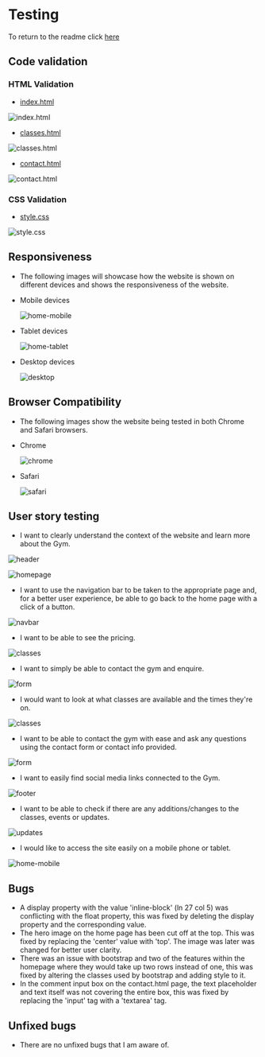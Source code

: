 # Testing

To return to the readme click [here](README.md)

## Code validation

### HTML Validation

- [index.html](https://validator.w3.org/nu/?doc=https://joshfreeman00.github.io/GymFit/index.html)

![index.html](docs/testing/index-validation.png)

- [classes.html](https://validator.w3.org/nu/?doc=https://joshfreeman00.github.io/GymFit/classes.html)

![classes.html](docs/testing/classes-validation.png)

- [contact.html](https://validator.w3.org/nu/?doc=https://joshfreeman00.github.io/GymFit/contact.html)

![contact.html](docs/testing/contact-validation.png)

### CSS Validation

- [style.css](https://jigsaw.w3.org/css-validator/validator?uri=https%3A%2F%2Fjoshfreeman00.github.io%2FGymFit)

![style.css](docs/testing/css-validation.png)

## Responsiveness

* The following images will showcase how the website is shown on different devices and shows the responsiveness of the website.

- Mobile devices

    ![home-mobile](docs/testing/mobile-chrome.png)

- Tablet devices

    ![home-tablet](docs/testing/tablet-chrome.png)

- Desktop devices

    ![desktop](docs/testing/desktop-chrome.png)

## Browser Compatibility

* The following images show the website being tested in both Chrome and Safari browsers.

- Chrome

    ![chrome](docs/testing/desktop-chrome.png)

- Safari

    ![safari](docs/testing/desktop-safari.png)

## User story testing

* I want to clearly understand the context of the website and learn more about the Gym.

![header](docs/testing/header.png)

![homepage](docs/testing/homepage.png)

* I want to use the navigation bar to be taken to the appropriate page and, for a better user experience, be able to go back to the home page with a click of a button.

![navbar](docs/testing/navbar.png)

* I want to be able to see the pricing.

![classes](docs/testing/prices.png)

* I want to simply be able to contact the gym and enquire.

![form](docs/testing/contact.png)

* I would want to look at what classes are available and the times they're on.

![classes](docs/testing/classes.png)

* I want to be able to contact the gym with ease and ask any questions using the contact form or contact info provided.

![form](docs/testing/contact.png)

* I want to easily find social media links connected to the Gym.

![footer](docs/testing/footer.png)

* I want to be able to check if there are any additions/changes to the classes, events or updates.

![updates](docs/testing/prices.png)

* I would like to access the site easily on a mobile phone or tablet.

![home-mobile](docs/testing/home-mobile.png)

## Bugs

* A display property with the value 'inline-block' (ln 27 col 5) was conflicting with the float property, this was fixed by deleting the display property and the corresponding value.
* The hero image on the home page has been cut off at the top. This was fixed by replacing the 'center' value with 'top'. The image was later was changed for better user clarity.
* There was an issue with bootstrap and two of the features within the homepage where they would take up two rows instead of one, this was fixed by altering the classes used by bootstrap and adding style to it.
* In the comment input box on the contact.html page, the text placeholder and text itself was not covering the entire box, this was fixed by replacing the 'input' tag with a 'textarea' tag.

## Unfixed bugs

* There are no unfixed bugs that I am aware of.
